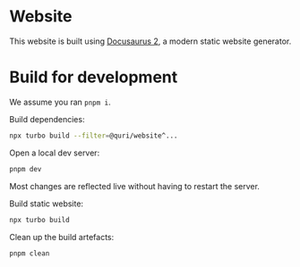 # Website

This website is built using [Docusaurus 2](https://docusaurus.io/), a modern static website generator.

# Build for development

We assume you ran `pnpm i`.

Build dependencies:

```sh
npx turbo build --filter=@quri/website^...
```

Open a local dev server:

```sh
pnpm dev
```

Most changes are reflected live without having to restart the server.

Build static website:

```sh
npx turbo build
```

Clean up the build artefacts:

```sh
pnpm clean
```
